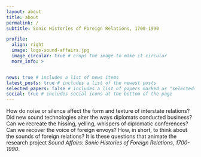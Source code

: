 ```yaml
---
layout: about
title: about
permalink: /
subtitle: Sonic Histories of Foreign Relations, 1700-1990

profile:
  align: right
  image: logo-sound-affairs.jpg
  image_circular: true # crops the image to make it circular
  more_info: >


news: true # includes a list of news items
latest_posts: true # includes a list of the newest posts
selected_papers: false # includes a list of papers marked as "selected={true}"
social: true # includes social icons at the bottom of the page
---
```


How do noise or silence affect the form and texture of interstate relations? Did new sound technologies alter the ways diplomats conducted business? Can we recreate the hissing, yelling, whispers of diplomatic conferences? Can we recover the voice of foreign envoys? How, in short, to think about the sounds of foreign relations? It is these questions that animate the research project _Sound Affairs: Sonic Histories of Foreign Relations, 1700-1990_. 



